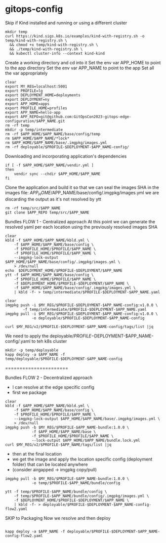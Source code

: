 # gitops-config

Skip if Kind installed and running or using a different cluster
```shell
mkdir temp
curl https://kind.sigs.k8s.io/examples/kind-with-registry.sh -o temp/kind-with-registry.sh \
  && chmod +x temp/kind-with-registry.sh \
  && ./temp/kind-with-registry.sh \
  && kubectl cluster-info --context kind-kind
```

Create a working directory and cd into it
Set the env var APP_HOME to point to the app directory
Set the env var APP_NAME to point to the app
Set all the var appropriately

```shell
clear
export MY_REG=localhost:5001
export PROFILE=lg
export DEPLOYMENT_HOME=deployments
export DEPLOYMENT=ny
export APP_HOME=apps
export PROFILE_HOME=profiles
export APP_NAME=hello-app
export APP_REPO=git@github.com:GitOpsCon2023-gitops-edge-configuration/$APP_NAME.git
rm -rf temp
mkdir -p temp/intermediate
rm -rf $APP_HOME/$APP_NAME/base/config/temp
rm $APP_HOME/$APP_NAME/*lock*
rm $APP_HOME/$APP_NAME/base/.imgpkg/images.yml
rm -rf deployable/$PROFILE-$DEPLOYMENT-$APP_NAME-config/
```

Downloading and incorporating application's dependencies
``` shell
if [ -f $APP_HOME/$APP_NAME/vendir.yml ] 
then
    vendir sync --chdir $APP_HOME/$APP_NAME
fi
```

Clone the application and build it so that we can seal the images SHA 
in the images file:  $APP_HOME/$APP_NAME/base/config/.imgpkg/images.yml
we are discarding the output as it's not resolved by ytt
```shell
rm -rf temp/src/$APP_NAME
git clone $APP_REPO temp/src/$APP_NAME
```

Bundles FLOW 1 - Centralized approach
At this point we can generate the resolved yaml per each location using
the previously resolved images SHA
```shell
clear
kbld -f $APP_HOME/$APP_NAME/kbld.yml \
    -f $APP_HOME/$APP_NAME/base/config \
    -f $PROFILE_HOME/$PROFILE/$APP_NAME \
    -f $PROFILE_HOME/$PROFILE/$APP_NAME \
    --imgpkg-lock-output $APP_HOME/$APP_NAME/base/config/.imgpkg/images.yml \
    > /dev/null
echo  $DEPLOYMENT_HOME/$PROFILE-$DEPLOYMENT/$APP_NAME
ytt -f $APP_HOME/$APP_NAME/base/config \
    -f $PROFILE_HOME/$PROFILE/$APP_NAME \
    -f $DEPLOYMENT_HOME/$PROFILE-$DEPLOYMENT/$APP_NAME \
    -f $APP_HOME/$APP_NAME/base/config/.imgpkg/images.yml \
    | kbld -f- > temp/intermediate/$PROFILE-$DEPLOYMENT-$APP_NAME.yaml

clear
imgpkg push -i $MY_REG/$PROFILE-$DEPLOYMENT-$APP_NAME-config:v1.0.0 \
        -f temp/intermediate/$PROFILE-$DEPLOYMENT-$APP_NAME.yaml
imgpkg pull -i $MY_REG/$PROFILE-$DEPLOYMENT-$APP_NAME-config:v1.0.0 \
            -o deployable/$PROFILE-$DEPLOYMENT-$APP_NAME-config        
        
curl $MY_REG/v2/$PROFILE-$DEPLOYMENT-$APP_NAME-config/tags/list |jq
```
We need to apply the deployable/$PROFILE-$DEPLOYMENT-$APP_NAME-config/.yaml 
to teh k8s cluster
```shell
mkdir -p temp/deployable
kapp deploy -a $APP_NAME -f temp/deployable/$PROFILE-$DEPLOYMENT-$APP_NAME-config
```

======================

Bundles FLOW 2 - Decentralized approach 
- I can resolve at the edge specific config
- first we package
```shell
clear
kbld -f $APP_HOME/$APP_NAME/kbld.yml \
    -f $APP_HOME/$APP_NAME/base/config \
    -f $PROFILE_HOME/$PROFILE/$APP_NAME \
    --imgpkg-lock-output $APP_HOME/$APP_NAME/base/.imgpkg/images.yml \
    > /dev/null
imgpkg push -b $MY_REG/$PROFILE-$APP_NAME-bundle:1.0.0 \
            -f $APP_HOME/$APP_NAME/base \
            -f $PROFILE_HOME/$PROFILE/$APP_NAME \
            --lock-output $APP_HOME/$APP_NAME/bundle.lock.yml
curl $MY_REG/v2/$PROFILE-$APP_NAME/tags/list |jq
```
- then at the final location
- we get the image and apply the location specific config (deployment folder) that can be located anywhere
- (consider airgapped -> imgpkg copy/pull)
```shell
imgpkg pull -b $MY_REG/$PROFILE-$APP_NAME-bundle:1.0.0 \
            -o temp/$PROFILE-$APP_NAME/bundle/config
            
ytt -f temp/$PROFILE-$APP_NAME/bundle/config \
    -f temp/$PROFILE-$APP_NAME/bundle/config/.imgpkg/images.yml \
    -f $DEPLOYMENT_HOME/$PROFILE-$DEPLOYMENT/$APP_NAME \
    | kbld -f- > deployable/$PROFILE-$DEPLOYMENT-$APP_NAME-config-flow2.yaml
```
SKIP to Packaging
Now we resolve and then deploy
```shell

kapp deploy -a $APP_NAME -f deployable/$PROFILE-$DEPLOYMENT-$APP_NAME-config-flow2.yaml
```